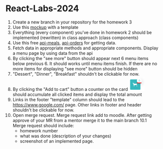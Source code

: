 # React-Labs-2024

1. Create a new branch in your repository for the homework 3
2. Use this [mockup](https://www.figma.com/file/zXWAWEDbSkA4oIW3B9osgN/Delivery-food?type=design&node-id=0-1&mode=design) with a template
3. Everything (every component) you've done in homework 2 should be implemented (rewritten) in class approach (class components)
4. Use this free [api-meals](https://65de35f3dccfcd562f5691bb.mockapi.io/api/v1/meals), [api-orders](https://65de35f3dccfcd562f5691bb.mockapi.io/api/v1/orders) for getting data.
5. Fetch data in appropriate methods and appropriate components. Display a menu page by using data from the api
6. By clicking the "see more" button should appear next 6 menu items below previous 6. It should works until menu items finish. If there are no more items for displaying "see more" button should be hidden
7. "Dessert", "Dinner", "Breakfast" shouldn't be clickable for now.
8. By clicking the "Add to cart" button a counter on the card ![img.png](img.png) should accumulate all clicked items and display the total amount
9. Links in the footer "template" column should lead to the https://www.google.com/ page. Other links in footer and header shouldn't be clickable for now.
10. Open merge request. Merge request link add to moodle. After getting approve of your MR from a mentor merge it to the main branch
   10.1 Merge request should include:
    - homework number
    - what was done (description of your changes)
    - screenshot of an implemented page.
